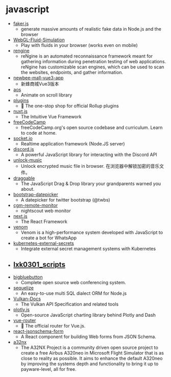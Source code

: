 # javascript
- [faker.js](https://github.com/Marak/faker.js)
  - generate massive amounts of realistic fake data in Node.js and the browser
- [WebGL-Fluid-Simulation](https://github.com/PavelDoGreat/WebGL-Fluid-Simulation)
  - Play with fluids in your browser (works even on mobile)
- [rengine](https://github.com/yogeshojha/rengine)
  - reNgine is an automated reconnaissance framework meant for gathering information during penetration testing of web applications. reNgine has customizable scan engines, which can be used to scan the websites, endpoints, and gather information.
- [newbee-mall-vue3-app](https://github.com/newbee-ltd/newbee-mall-vue3-app)
  - 新蜂商城Vue3版本
- [aos](https://github.com/michalsnik/aos)
  - Animate on scroll library
- [plugins](https://github.com/rollup/plugins)
  - 🍣 The one-stop shop for official Rollup plugins
- [nuxt.js](https://github.com/nuxt/nuxt.js)
  - The Intuitive Vue Framework
- [freeCodeCamp](https://github.com/freeCodeCamp/freeCodeCamp)
  - freeCodeCamp.org's open source codebase and curriculum. Learn to code at home.
- [socket.io](https://github.com/socketio/socket.io)
  - Realtime application framework (Node.JS server)
- [discord.js](https://github.com/discordjs/discord.js)
  - A powerful JavaScript library for interacting with the Discord API
- [unlock-music](https://github.com/ix64/unlock-music)
  - Unlock encrypted music file in browser. 在浏览器中解锁加密的音乐文件。
- [draggable](https://github.com/Shopify/draggable)
  - The JavaScript Drag & Drop library your grandparents warned you about.
- [bootstrap-datepicker](https://github.com/uxsolutions/bootstrap-datepicker)
  - A datepicker for twitter bootstrap (@twbs)
- [cgm-remote-monitor](https://github.com/nightscout/cgm-remote-monitor)
  - nightscout web monitor
- [next.js](https://github.com/vercel/next.js)
  - The React Framework
- [venom](https://github.com/orkestral/venom)
  - Venom is a high-performance system developed with JavaScript to create a bot for WhatsApp
- [kubernetes-external-secrets](https://github.com/godaddy/kubernetes-external-secrets)
  - Integrate external secret management systems with Kubernetes
- [lxk0301_scripts](https://github.com/LXK9301/lxk0301_scripts)
  - 
- [bigbluebutton](https://github.com/bigbluebutton/bigbluebutton)
  - Complete open source web conferencing system.
- [sequelize](https://github.com/sequelize/sequelize)
  - An easy-to-use multi SQL dialect ORM for Node.js
- [Vulkan-Docs](https://github.com/KhronosGroup/Vulkan-Docs)
  - The Vulkan API Specification and related tools
- [plotly.js](https://github.com/plotly/plotly.js)
  - Open-source JavaScript charting library behind Plotly and Dash
- [vue-router](https://github.com/vuejs/vue-router)
  - 🚦 The official router for Vue.js.
- [react-jsonschema-form](https://github.com/rjsf-team/react-jsonschema-form)
  - A React component for building Web forms from JSON Schema.
- [a32nx](https://github.com/flybywiresim/a32nx)
  - The A32NX Project is a community driven open source project to create a free Airbus A320neo in Microsoft Flight Simulator that is as close to reality as possible. It aims to enhance the default A320neo by improving the systems depth and functionality to bring it up to payware-level, all for free.

